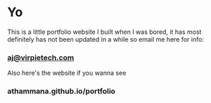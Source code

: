 # Yo

This is a little portfolio website I built when I was bored, it has most definitely has not been updated in a while so email me here for info:

### aj@virpietech.com

Also here's the website if you wanna see

### athammana.github.io/portfolio
